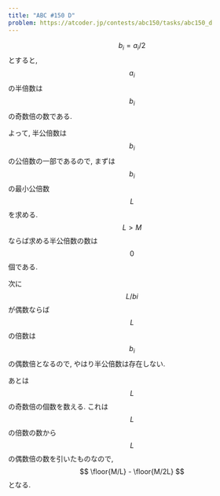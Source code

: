 ```yaml
---
title: "ABC #150 D"
problem: https://atcoder.jp/contests/abc150/tasks/abc150_d
---
```

$$ b_i = a_i / 2 $$ とすると, $$ a_i $$ の半倍数は $$ b_i $$ の奇数倍の数である.

よって, 半公倍数は $$ b_i $$ の公倍数の一部であるので, まずは $$ b_i $$ の最小公倍数 $$ L $$ を求める. $$ L \gt M $$ ならば求める半公倍数の数は $$ 0 $$ 個である.

次に $$ L/bi $$ が偶数ならば $$ L $$ の倍数は $$ b_i $$ の偶数倍となるので, やはり半公倍数は存在しない.

あとは $$ L $$ の奇数倍の個数を数える. これは $$ L $$ の倍数の数から $$ L $$ の偶数倍の数を引いたものなので, $$ \floor{M/L} - \floor{M/2L} $$ となる.
